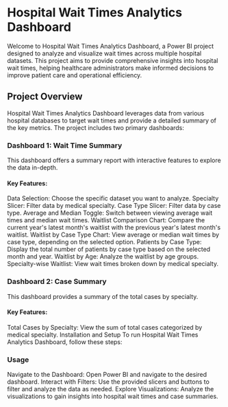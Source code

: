 # Hospital Wait Times Analytics Dashboard
Welcome to Hospital Wait Times Analytics Dashboard, a Power BI project designed to analyze and visualize wait times across multiple hospital datasets. This project aims to provide comprehensive insights into hospital wait times, helping healthcare administrators make informed decisions to improve patient care and operational efficiency.

## Project Overview
Hospital Wait Times Analytics Dashboard leverages data from various hospital databases to target wait times and provide a detailed summary of the key metrics. The project includes two primary dashboards:

### Dashboard 1: Wait Time Summary
This dashboard offers a summary report with interactive features to explore the data in-depth.

#### Key Features:
Data Selection: Choose the specific dataset you want to analyze.
Specialty Slicer: Filter data by medical specialty.
Case Type Slicer: Filter data by case type.
Average and Median Toggle: Switch between viewing average wait times and median wait times.
Waitlist Comparison Chart: Compare the current year's latest month's waitlist with the previous year's latest month's waitlist.
Waitlist by Case Type Chart: View average or median wait times by case type, depending on the selected option.
Patients by Case Type: Display the total number of patients by case type based on the selected month and year.
Waitlist by Age: Analyze the waitlist by age groups.
Specialty-wise Waitlist: View wait times broken down by medical specialty.
### Dashboard 2: Case Summary
This dashboard provides a summary of the total cases by specialty.

#### Key Features:
Total Cases by Specialty: View the sum of total cases categorized by medical specialty.
Installation and Setup
To run Hospital Wait Times Analytics Dashboard, follow these steps:

### Usage
Navigate to the Dashboard:
Open Power BI and navigate to the desired dashboard.
Interact with Filters:
Use the provided slicers and buttons to filter and analyze the data as needed.
Explore Visualizations:
Analyze the visualizations to gain insights into hospital wait times and case summaries.
